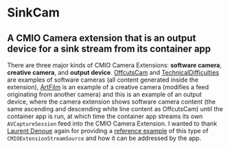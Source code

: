 # SinkCam
## A CMIO Camera extension that is an output device for a sink stream from its container app

There are three major kinds of CMIO Camera Extensions: **software camera**, **creative camera**, and **output device**. [OffcutsCam](http://github.com/Halle/OffcutsCam) and [TechnicalDifficulties](http://github.com/Halle/TechnicalDifficulties) are examples of software cameras (all content generated inside the extension), [ArtFilm](http://github.com/Halle/ArtFilm) is an example of a creative camera (modifies a feed originating from another camera) and this is an example of an output device, where the camera extension shows software camera content (the same ascending and descending white line content as OffcutsCam) until the container app is run, at which time the container app streams its own `AVCaptureSession` feed into the CMIO Camera Extension. I wanted to thank [Laurent Denoue](https://github.com/ldenoue) again for providing a [reference example](https://github.com/ldenoue/cameraextension) of this type of `CMIOExtensionStreamSource` and how it can be addressed by the app.

